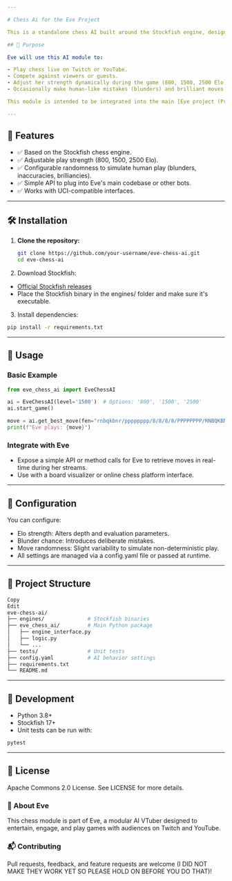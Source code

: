 ```yaml
---

# Chess Ai for the Eve Project

This is a standalone chess AI built around the Stockfish engine, designed for use by **Eve**, an AI VTuber that I am making. The goal of this project is to allow Eve to play entertaining, fair, and challenging games of chess against human players and show a range of skill levels in her moves.

## 🎯 Purpose

Eve will use this AI module to:

- Play chess live on Twitch or YouTube.
- Compete against viewers or guests.
- Adjust her strength dynamically during the game (800, 1500, 2500 Elo).
- Occasionally make human-like mistakes (blunders) and brilliant moves to simulate natural gameplay and unpredictability.

This module is intended to be integrated into the main [Eve project (Private Repository)] but can also be used as a standalone chess AI.

---
```


## 🧠 Features

- ✅ Based on the Stockfish chess engine.
- ✅ Adjustable play strength (800, 1500, 2500 Elo).
- ✅ Configurable randomness to simulate human play (blunders, inaccuracies, brilliancies).
- ✅ Simple API to plug into Eve's main codebase or other bots.
- ✅ Works with UCI-compatible interfaces.

---

## 🛠️ Installation

1. **Clone the repository:**
   ```bash
   git clone https://github.com/your-username/eve-chess-ai.git
   cd eve-chess-ai
   ```

2. Download Stockfish:

- [Official Stockfish releases](https://stockfishchess.org/download/)
- Place the Stockfish binary in the engines/ folder and make sure it's executable.

3. Install dependencies:

```bash
pip install -r requirements.txt
```

---

## 🚀 Usage
### Basic Example
```python
from eve_chess_ai import EveChessAI

ai = EveChessAI(level='1500')  # Options: '800', '1500', '2500'
ai.start_game()

move = ai.get_best_move(fen="rnbqkbnr/pppppppp/8/8/8/8/PPPPPPPP/RNBQKBNR w KQkq - 0 1")
print(f"Eve plays: {move}")
```

### Integrate with Eve
- Expose a simple API or method calls for Eve to retrieve moves in real-time during her streams.
- Use with a board visualizer or online chess platform interface.

---

## 🔧 Configuration
You can configure:
- Elo strength: Alters depth and evaluation parameters.
- Blunder chance: Introduces deliberate mistakes.
- Move randomness: Slight variability to simulate non-deterministic play.
- All settings are managed via a config.yaml file or passed at runtime.

---

## 📁 Project Structure
```bash
Copy
Edit
eve-chess-ai/
├── engines/              # Stockfish binaries
├── eve_chess_ai/         # Main Python package
│   ├── engine_interface.py
│   ├── logic.py
│   └── ...
├── tests/                # Unit tests
├── config.yaml           # AI behavior settings
├── requirements.txt
└── README.md
```

---

## 🧪 Development
- Python 3.8+
- Stockfish 17+
- Unit tests can be run with:
```bash
pytest
```

---

## 📜 License
Apache Commons 2.0 License. See LICENSE for more details.

### 🤖 About Eve
This chess module is part of Eve, a modular AI VTuber designed to entertain, engage, and play games with audiences on Twitch and YouTube.

### 📬 Contributing
Pull requests, feedback, and feature requests are welcome (I DID NOT MAKE THEY WORK YET SO PLEASE HOLD ON BEFORE YOU DO THAT)!
